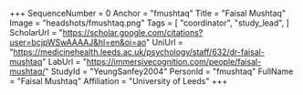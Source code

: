 +++
SequenceNumber = 0
Anchor = "fmushtaq"
Title = "Faisal Mushtaq"
Image = "headshots/fmushtaq.png"
Tags = [ "coordinator",  "study_lead", ]
ScholarUrl = "https://scholar.google.com/citations?user=bcjpWSwAAAAJ&hl=en&oi=ao"
UniUrl = "https://medicinehealth.leeds.ac.uk/psychology/staff/632/dr-faisal-mushtaq"
LabUrl = "https://immersivecognition.com/people/faisal-mushtaq/"
StudyId = "YeungSanfey2004"
PersonId = "fmushtaq"
FullName = "Faisal Mushtaq"
Affiliation = "University of Leeds"
+++
